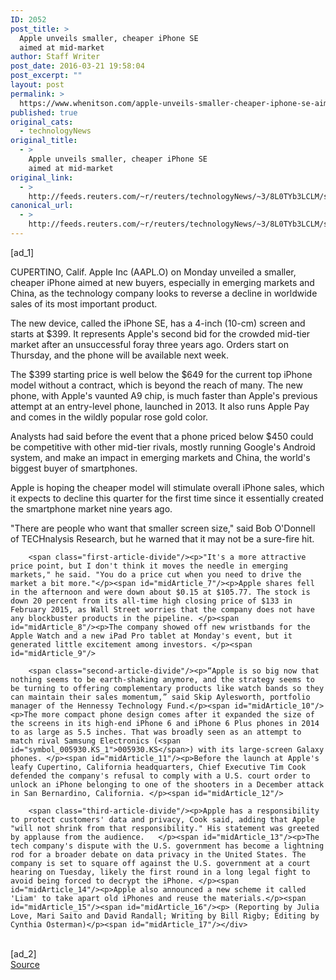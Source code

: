 ```yaml
---
ID: 2052
post_title: >
  Apple unveils smaller, cheaper iPhone SE
  aimed at mid-market
author: Staff Writer
post_date: 2016-03-21 19:58:04
post_excerpt: ""
layout: post
permalink: >
  https://www.whenitson.com/apple-unveils-smaller-cheaper-iphone-se-aimed-at-mid-market/
published: true
original_cats:
  - technologyNews
original_title:
  - >
    Apple unveils smaller, cheaper iPhone SE
    aimed at mid-market
original_link:
  - >
    http://feeds.reuters.com/~r/reuters/technologyNews/~3/8L0TYb3LCLM/story01.htm
canonical_url:
  - >
    http://feeds.reuters.com/~r/reuters/technologyNews/~3/8L0TYb3LCLM/story01.htm
---
```

 [ad_1]
<br><div id="articleText">
<span id="midArticle_start"/>

<span id="midArticle_0"/><span class="focusParagraph" readability="8"><p><span class="articleLocation">CUPERTINO, Calif.</span> Apple Inc (<span id="symbol_AAPL.O_0">AAPL.O</span>) on Monday unveiled a smaller, cheaper iPhone aimed at new buyers, especially in emerging markets and China, as the technology company looks to reverse a decline in worldwide sales of its most important product.</p></span><span id="midArticle_1"/><p>The new device, called the iPhone SE, has a 4-inch (10-cm) screen and starts at $399. It represents Apple's second bid for the crowded mid-tier market after an unsuccessful foray three years ago. Orders start on Thursday, and the phone will be available next week.</p><span id="midArticle_2"/><p>The $399 starting price is well below the $649 for the current top iPhone model without a contract, which is beyond the reach of many. The new phone, with Apple's vaunted A9 chip, is much faster than Apple's previous attempt at an entry-level phone, launched in 2013. It also runs Apple Pay and comes in the wildly popular rose gold color. </p><span id="midArticle_3"/><p>Analysts had said before the event that a phone priced below $450 could be competitive with other mid-tier rivals, mostly running Google's Android system, and make an impact in emerging markets and China, the world's biggest buyer of smartphones.</p><span id="midArticle_4"/><p>Apple is hoping the cheaper model will stimulate overall iPhone sales, which it expects to decline this quarter for the first time since it essentially created the smartphone market nine years ago. </p><span id="midArticle_5"/><p>"There are people who want that smaller screen size," said Bob O'Donnell of TECHnalysis Research, but he warned that it may not be a sure-fire hit. </p><span id="midArticle_6"/>
        
        <span class="first-article-divide"/><p>"It's a more attractive price point, but I don't think it moves the needle in emerging markets," he said. "You do a price cut when you need to drive the market a bit more."</p><span id="midArticle_7"/><p>Apple shares fell in the afternoon and were down about $0.15 at $105.77. The stock is down 20 percent from its all-time high closing price of $133 in February 2015, as Wall Street worries that the company does not have any blockbuster products in the pipeline. </p><span id="midArticle_8"/><p>The company showed off new wristbands for the Apple Watch and a new iPad Pro tablet at Monday's event, but it generated little excitement among investors. </p><span id="midArticle_9"/>
        
        <span class="second-article-divide"/><p>“Apple is so big now that nothing seems to be earth-shaking anymore, and the strategy seems to be turning to offering complementary products like watch bands so they can maintain their sales momentum,” said Skip Aylesworth, portfolio manager of the Hennessy Technology Fund.</p><span id="midArticle_10"/><p>The more compact phone design comes after it expanded the size of the screens in its high-end iPhone 6 and iPhone 6 Plus phones in 2014 to as large as 5.5 inches. That was broadly seen as an attempt to match rival Samsung Electronics (<span id="symbol_005930.KS_1">005930.KS</span>) with its large-screen Galaxy phones. </p><span id="midArticle_11"/><p>Before the launch at Apple's leafy Cupertino, California headquarters, Chief Executive Tim Cook defended the company's refusal to comply with a U.S. court order to unlock an iPhone belonging to one of the shooters in a December attack in San Bernardino, California. </p><span id="midArticle_12"/>
        
        <span class="third-article-divide"/><p>Apple has a responsibility to protect customers' data and privacy, Cook said, adding that Apple "will not shrink from that responsibility." His statement was greeted by applause from the audience.   </p><span id="midArticle_13"/><p>The tech company's dispute with the U.S. government has become a lightning rod for a broader debate on data privacy in the United States. The company is set to square off against the U.S. government at a court hearing on Tuesday, likely the first round in a long legal fight to avoid being forced to decrypt the iPhone. </p><span id="midArticle_14"/><p>Apple also announced a new scheme it called 'Liam' to take apart old iPhones and reuse the materials.</p><span id="midArticle_15"/><span id="midArticle_16"/><p> (Reporting by Julia Love, Mari Saito and David Randall; Writing by Bill Rigby; Editing by Cynthia Osterman)</p><span id="midArticle_17"/></div>
<br>[ad_2]
<br><a href="http://feeds.reuters.com/~r/reuters/technologyNews/~3/8L0TYb3LCLM/story01.htm">Source </a>